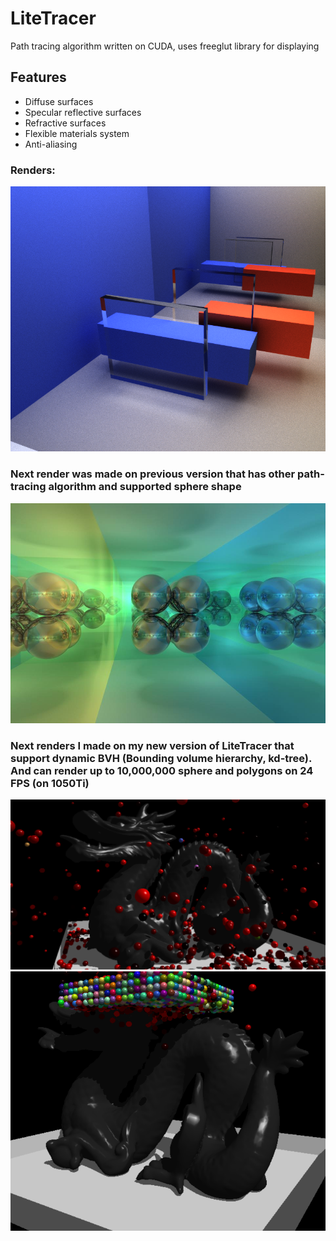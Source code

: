 # LiteTracer
Path tracing algorithm written on CUDA, uses freeglut library for displaying

## Features
* Diffuse surfaces
* Specular reflective surfaces
* Refractive surfaces
* Flexible materials system
* Anti-aliasing

### Renders:
![Demo](/Renders/glass.png?raw=true)

### Next render was made on previous version that has other path-tracing algorithm and supported sphere shape
![Demo](/Renders/mirrors.jpg?raw=true)

### Next renders I made on my new version of LiteTracer that support dynamic BVH (Bounding volume hierarchy, kd-tree). And can render up to 10,000,000 sphere and polygons on 24 FPS (on 1050Ti)
![Demo](/Renders/dragon3.png?raw=true)
![Demo](/Renders/dragon.png?raw=true)